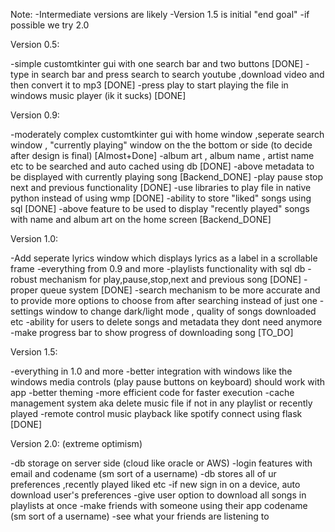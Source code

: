 Note: 
-Intermediate versions are likely
-Version 1.5 is initial "end goal"
-if possible we try 2.0

Version 0.5:

-simple customtkinter gui with one search bar and two buttons [DONE]
-type in search bar and press search to search youtube ,download video and then convert it to mp3 [DONE]
-press play to start playing the file in windows music player (ik it sucks) [DONE]


Version 0.9:

-moderately complex customtkinter gui with home window ,seperate search window , "currently playing" window on the the bottom or side (to decide after design is final) [Almost+Done]
-album art , album name , artist name etc to be searched and auto cached using db [DONE]
-above metadata to be displayed with currently playing song [Backend_DONE]
-play pause stop next and previous functionality [DONE]
-use libraries to play file in native python instead of using wmp [DONE]
-ability to store "liked" songs using sql [DONE]
-above feature to be used to display "recently played" songs with name and album art on the home screen [Backend_DONE]


Version 1.0:

-Add seperate lyrics window which displays lyrics as a label in a scrollable frame
-everything from 0.9 and more
-playlists functionality with sql db
-robust mechanism for play,pause,stop,next and previous song [DONE]
-proper queue system [DONE] 
-search mechanism to be more accurate and to provide more options to choose from after searching instead of just one
-settings window to change dark/light mode , quality of songs downloaded etc
-ability for users to delete songs and metadata they dont need anymore
-make progress bar to show progress of downloading song [TO_DO]


Version 1.5:

-everything in 1.0 and more
-better integration with windows like the windows media controls (play pause buttons on keyboard) should work with app
-better theming
-more efficient code for faster execution
-cache management system aka delete music file if not in any playlist or recently played
-remote control music playback like spotify connect using flask [DONE]


Version 2.0:
(extreme optimism)

-db storage on server side (cloud like oracle or AWS)
-login features with email and codename (sm sort of a username)
-db stores all of ur preferences ,recently played liked etc 
-if new sign in on a device, auto download user's preferences
-give user option to download all songs in playlists at once
-make friends with someone using their app codename (sm sort of a username)
-see what your friends are listening to
